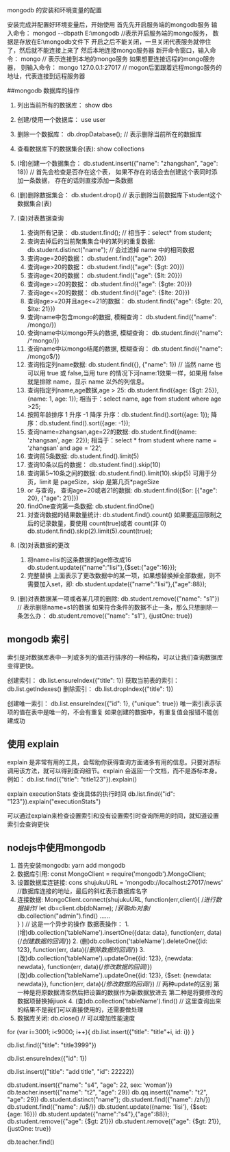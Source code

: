 mongodb 的安装和环境变量的配置

安装完成并配置好环境变量后，开始使用
首先先开启服务端的mongodb服务
    输入命令： mongod --dbpath E:\mongodb  //表示开启服务端的mongo服务， 数据是存放在E:\mongodb文件下
    开启之后不能关闭，一旦关闭代表服务就停住了，然后就不能连接上来了
然后本地连接mongo服务器
    新开命令窗口，输入命令： mongo  // 表示连接到本地的mongo服务
    如果想要连接远程的mongo服务器， 则输入命令： mongo 127.0.0.1:27017 // mogon后面跟着远程mongo服务的地址，代表连接到远程服务器

##mongodb 数据库的操作
1. 列出当前所有的数据库： show dbs 

2. 创建/使用一个数据库： use user 
3. 删除一个数据库： db.dropDatabase(); // 表示删除当前所在的数据库

4. 查看数据库下的数据集合(表): show collections
5. (增)创建一个数据集合： db.student.insert({"name": "zhangshan", "age": 18}) // 首先会检查是否存在这个表， 如果不存在的话会去创建这个表同时添加一条数据， 存在的话则直接添加一条数据
6. (删)删除数据集合： db.student.drop() // 表示删除当前数据库下student这个数据集合(表)
7. (查)对表数据查询
    1. 查询所有记录： db.student.find(); // 相当于：select* from student;
    2. 查询去掉后的当前聚集集合中的某列的重复数据: db.student.distinct("name"); // 会过滤掉 name 中的相同数据
    3. 查询age=20的数据： db.student.find({"age": 20})
    4. 查询age>20的数据： db.student.find({"age": {$gt: 20}})
    5. 查询age<20的数据： db.student.find({"age": {$lt: 20}})
    6. 查询age>=20的数据： db.student.find({"age": {$gte: 20}})
    7. 查询age<=20的数据： db.student.find({"age": {$lte: 20}})
    8. 查询age>=20并且age<=21的数据： db.student.find({"age": {$gte: 20, $lte: 21}})
    9. 查询name中包含mongo的数据, 模糊查询： db.student.find({"name": /mongo/})
    10. 查询name中以mongo开头的数据, 模糊查询： db.student.find({"name": /^mongo/})
    11. 查询name中以mongo结尾的数据, 模糊查询： db.student.find({"name": /mongo$/})
    12. 查询指定列name数据: db.student.find({}, {"name": 1}) // 当然 name 也可以用 true 或 false,当用 ture 的情况下河name:1效果一样，如果用 false 就是排除 name，显示 name 以外的列信息。
    13. 查询指定列name,age数据,age > 25: db.student.find({age: {$gt: 25}}, {name: 1, age: 1});
        相当于：select name, age from student where age >25;
    14. 按照年龄排序 1  升序 -1  降序
        升序：db.student.find().sort({age: 1});
        降序：db.student.find().sort({age: -1});
    15. 查询name=zhangsan,age=22的数据: db.student.find({name: 'zhangsan', age: 22});
        相当于：select * from student where name = ‘zhangsan’ and age = ‘22’;
    16. 查询前5条数据: db.student.find().limit(5)
    17. 查询10条以后的数据： db.student.find().skip(10)
    18. 查询第5~10条之间的数据: db.student.find().limit(10).skip(5)
        可用于分页，limit 是 pageSize，skip 是第几页*pageSize
    19. or 与查询， 查询age=20或者21的数据: db.student.find({$or: [{"age": 20}, {"age": 21}]})
    20. findOne查询第一条数据: db.student.findOne()
    21. 对查询数据的结果数量统计: db.student.find().count()
        如果要返回限制之后的记录数量，要使用 count(true)或者 count(非 0)
        db.student.find().skip(2).limit(5).count(true);
8. (改)对表数据的更改
    1. 将name=lisi的这条数据的age修改成16 db.student.update({"name":"lisi"},{$set:{"age":16}});
    2. 完整替换 上面表示了更改数据中的某一项，如果想替换掉全部数据，则不需要加入set，即:
       db.student.update({"name":"lisi"},{"age":88});
9. (删)对表数据某一项或者某几项的删除: db.student.remove({"name": "s1"}) // 表示删除name=s1的数据
        如果符合条件的数据不止一条，那么只想删除一条怎么办： db.student.remove({"name": "s1"}, {justOne: true})


## mongodb 索引
索引是对数据库表中一列或多列的值进行排序的一种结构，可以让我们查询数据库变得更快。

创建索引： db.list.ensureIndex({"title": 1})
获取当前表的索引：db.list.getIndexes()
删除索引： db.list.dropIndex({"title": 1})

创建唯一索引： db.list.ensureIndex({"id": 1}, {"unique": true})
唯一索引表示该项的值在表中是唯一的，不会有重复
如果创建的数据中，有重复值会报错不能创建成功

## 使用 explain 
explain 是非常有用的工具，会帮助你获得查询方面诸多有用的信息。只要对游标调用该方法，就可以得到查询细节。explain 会返回一个文档，而不是游标本身。
例如： db.list.find({"title": "title123"}).explain()

explain executionStats  查询具体的执行时间
db.list.find({"id": "123"}).explain("executionStats")

可以通过explain来检查设置索引和没有设置索引时查询所用的时间，就知道设置索引会查询更快


## nodejs中使用mongodb
1. 首先安装mongodb: yarn add mongodb
2. 数据库引用: const MongoClient = require('mongodb').MongoClient;  
3. 设置数据库连链接: cons shujukuURL = 'mongodb://localhost:27017/news'  //数据库连接的地址，最后的斜杠表示数据库名字
4. 连接数据: MongoClient.connect(shujukuURL, function(err,client){
        /*进行数据操作*/
        let db=client.db(dbName);   /*获取db对象*/
        db.collection("admin").find()
        ......    
    } ) // 这是一个异步的操作
   数据表操作：
       1. (增)db.collection('tableName').insertOne({data: data}, function(err, data){/*创建数据的回调*/})
       2. (删)db.collection('tableName').deleteOne({id: 123}, function(err, data){/*删除数据的回调*/})
       3. (改)db.collection('tableName').updateOne({id: 123}, {newdata: newdata}, function(err, data){/*修改数据的回调*/})
          (改)db.collection('tableName').updateOne({id: 123}, {$set: {newdata: newdata}}, function(err, data){/*修改数据的回调*/}) // 两种update的区别 第一种是将原数据清空然后把设置的数据作为新数据放进去 第二种是将要修改的数据项替换掉jiuok
       4. (查)db.collection('tableName').find() // 这里查询出来的结果不是我们可以直接使用的，还需要做处理
5. 数据库关闭: db.close() // 可以增加性能速度


for (var i=3001; i<9000; i++){
    db.list.insert({"title": "title"+i, id: i})
}

db.list.find({"title": "title3999"})


db.list.ensureIndex({"id": 1})

db.list.insert({"title": "add title", "id": 22222})





db.student.insert({"name": "s4", "age": 22, sex: 'woman'})
db.teacher.insert({"name": "t2", "age": 29})
db.qq.insert({"name": "t2", "age": 29})
db.student.distinct("name");
db.student.find({"name": /zh/})
db.student.find({"name": /u$/})
db.student.update({name: 'lisi'}, {$set: {age: 16}})
db.student.update({"name":"s4"},{"age":88});
db.student.remove({"age": {$gt: 21}})
db.student.remove({"age": {$gt: 21}}, {justOne: true})

db.teacher.find()






